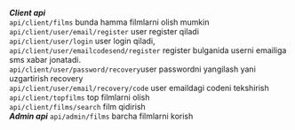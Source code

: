 **_Client api_**<br/>
`api/client/films` bunda hamma filmlarni olish mumkin<br/>
`api/client/user/email/register` user register qiladi<br/>
`api/client/user/login` user login qiladi,<br/>
`api/client/user/emailcodesend/register` register bulganida userni emailiga sms xabar jonatadi.<br/>
`api/client/user/password/recovery`user passwordni yangilash yani uzgartirish recovery <br/>
`api/client/user/email/recovery/code` user emaildagi codeni tekshirish<br/>
`api/client/topfilms` top filmlarni olish <br/>
`api/client/films/search` film qidirish  <br/>
_**Admin api**_
`api/admin/films` barcha filmlarni korish
